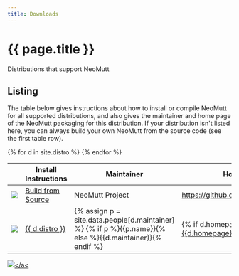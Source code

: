 ```yaml
---
title: Downloads
---
```


# {{ page.title }}

Distributions that support NeoMutt

## Listing

The table below gives instructions about how to install or compile NeoMutt
for all supported distributions, and also gives the maintainer and home page of
the NeoMutt packaging for this distribution. If your distribution isn't listed
here, you can always build your own NeoMutt from the source code (see the first
table row).

<table summary="list of distros">
  <thead>
    <tr>
      <th></th>
      <th>Install Instructions</th>
      <th>Maintainer</th>
      <th>Home Page</th>
    </tr>
  </thead>
  <tbody>
    <tr>
      <td><img src="/images/source.png"></td>
      <td><a href="/dev/build">Build from Source</a></td>
      <td>NeoMutt Project</td>
      <td><a href="https://github.com/neomutt/neomutt">https://github.com/neomutt/neomutt</a></td>
    </tr>
    {% for d in site.distro %}
      <tr>
        <td><img src="/images/distros/{{ d.icon }}"></td>
        <td><a href="{{ d.url }}">{{ d.distro }}</a></td>
        <td>
          {% assign p = site.data.people[d.maintainer] %}
          {% if p %}{{p.name}}{% else %}{{d.maintainer}}{% endif %}
        </td>
        <td>{% if d.homepage %}<a href="{{d.homepage}}">{{d.homepage}}</a>{% endif %}</td>
      </tr>
    {% endfor %}
  </tbody>
</table>

<a href="https://repology.org/project/neomutt/versions"><img src="https://repology.org/badge/vertical-allrepos/neomutt.svg"></a<
